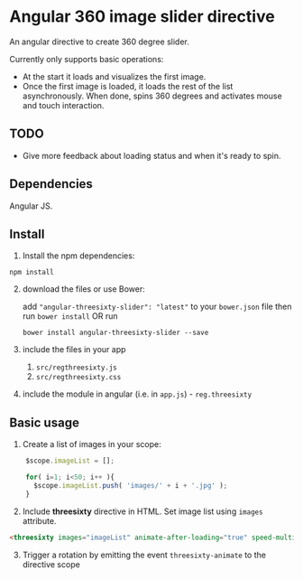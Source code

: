 # Angular 360 image slider directive

An angular directive to create  360 degree slider.

Currently only supports basic operations:
* At the start it loads and visualizes the first image.
* Once the first image is loaded, it loads the rest of the list asynchronously. When done, spins 360 degrees and activates mouse and touch interaction.

## TODO
* Give more feedback about loading status and when it's ready to spin.

## Dependencies
Angular JS.

## Install
1. Install the npm dependencies:

  `npm install`

2. download the files or use Bower:

	add `"angular-threesixty-slider": "latest"` to your `bower.json` file then run `bower install` OR run

	`bower install angular-threesixty-slider --save`

4. include the files in your app
	1. `src/regthreesixty.js`
	2. `src/regthreesixty.css`

5. include the module in angular (i.e. in `app.js`) - `reg.threesixty`


## Basic usage

1. Create a list of images in your scope:
```javascript
    $scope.imageList = [];

    for( i=1; i<50; i++ ){
      $scope.imageList.push( 'images/' + i + '.jpg' );
    }
```
2. Include **threesixty** directive in HTML. Set image list using `images` attribute.
```html
<threesixty images="imageList" animate-after-loading="true" speed-multiplier="20">
```

3. Trigger a rotation by emitting the event `threesixty-animate` to the directive scope

